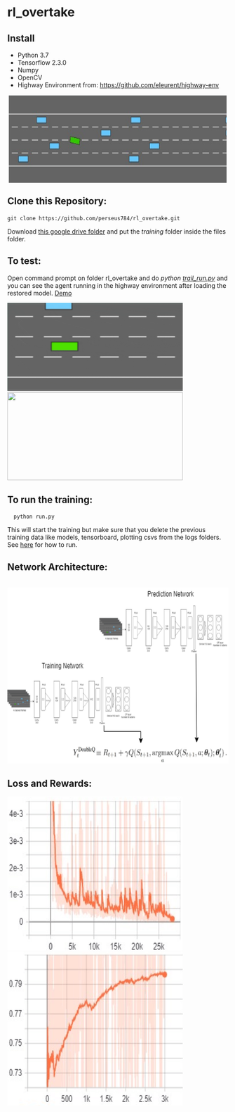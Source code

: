 # rl_overtake

## Install 
* Python 3.7
* Tensorflow 2.3.0
* Numpy
* OpenCV
* Highway Environment from: https://github.com/eleurent/highway-env 


<img align="center" src="files/media/image3.png" width="500" height="200">

## Clone this Repository:  

    git clone https://github.com/perseus784/rl_overtake.git

Download [this google drive folder](https://drive.google.com/drive/folders/1_p5Pcj7jhFgoOf-L-QueEpoTMoTW-C34?usp=sharing) and put the *training* folder inside the files folder.

## To test:
Open command prompt on folder rl_overtake and do *python [trail_run.py](https://github.com/perseus784/rl_overtake/blob/master/trail_run.py)* and you can see the agent running in the highway environment after loading the restored model. [Demo](https://youtu.be/sH00TWLwBoA)

<p float = "left">
<img src="files/media/image14.gif" width="400" height="200">
<img src="files/media/image20.gif" width="400" height="200">
</p> 

## To run the training:  

      python run.py
This will start the training but make sure that you delete the previous training data like models, tensorboard, plotting csvs from the logs folders. See [here](https://youtu.be/akqh1cmFD-k) for how to run.


## Network Architecture:
<img align="center">
<img src="files/media/Double DQN.png" width="700" height="400">
</p> 

## Loss and Rewards:

<p float = "left">
<img src="files/media/image2.png" width="400" height="350">
<img src="files/media/image5.png" width="400" height="350">
</p> 
